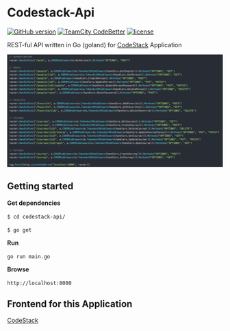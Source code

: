 # Codestack-Api

<!-- v1.1.0 -->

[![GitHub version](https://badge.fury.io/gh/WhoSV%2Fcodestack-api.svg)](https://badge.fury.io/gh/WhoSV%2Fcodestack-api)
[![TeamCity CodeBetter](https://img.shields.io/teamcity/codebetter/bt428.svg)](https://github.com/WhoSV/codestack-api)
[![license](https://img.shields.io/github/license/mashape/apistatus.svg)](ttps://github.com/WhoSV/codestack-api)

REST-ful API written in Go (goland) for [CodeStack](https://github.com/WhoSV/codestack) Application

![alternativetext](screenshot.png)

## Getting started

**Get dependencies**

`$ cd codestack-api/`

`$ go get`

**Run**

`go run main.go`

**Browse**

`http://localhost:8000`

## Frontend for this Application

[CodeStack](https://github.com/WhoSV/codestack)
